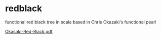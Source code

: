 # redblack
functional red black tree in scala based in Chris Okazaki's functional pearl

[Okasaki-Red-Black.pdf](https://wiki.rice.edu/confluence/download/attachments/2761212/Okasaki-Red-Black.pdf)
